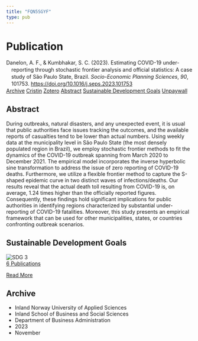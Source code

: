 ```yaml
---
title: "FQN5SGYF"
type: pub
---
```

<h1>Publication</h1>
<article id="csl-bib-container-FQN5SGYF" class="csl-bib-container">
  <div class="csl-bib-body" style="line-height: 1.35; padding-left: 1em; text-indent:-1em;">
  <div class="csl-entry">Danelon, A. F., &amp; Kumbhakar, S. C. (2023). Estimating COVID-19 under-reporting through stochastic frontier analysis and official statistics: A case study of S&#xE3;o Paulo State, Brazil. <i>Socio-Economic Planning Sciences</i>, <i>90</i>, 101753. <a href="https://doi.org/10.1016/j.seps.2023.101753">https://doi.org/10.1016/j.seps.2023.101753</a></div>
</div>
  <div class="csl-bib-buttons">
    <a href="#taxonomy-article-FQN5SGYF" class="csl-bib-button">Archive</a>
    <a href="https://app.cristin.no/results/show.jsf?id=2204160" alt="Cristin URL" class="csl-bib-button">Cristin</a>
    <a href="http://zotero.org/groups/5402882/items/FQN5SGYF" alt="Zotero URL" class="csl-bib-button">Zotero</a>
    <a href="#abstract-article-FQN5SGYF" class="csl-bib-button">Abstract</a>
    <a href="#sdg-article-FQN5SGYF" class="csl-bib-button">Sustainable Development Goals</a>
    <a href="https://doi.org/10.1016/j.seps.2023.101753" class="csl-bib-button">Unpaywall</a>
  </div>
  <div id="csl-bib-meta-container-FQN5SGYF"></div>
</article>
<div id="csl-bib-meta-FQN5SGYF" class="csl-bib-meta">
  <article id="abstract-article-FQN5SGYF" class="abstract-article">
    <h1>Abstract</h1>
    During outbreaks, natural disasters, and any unexpected event, it is usual that public authorities face issues tracking the outcomes, and the available reports of casualties tend to be lower than actual numbers. Using weekly data at the municipality level in São Paulo State (the most densely populated region in Brazil), we employ stochastic frontier methods to fit the dynamics of the COVID-19 outbreak spanning from March 2020 to December 2021. The empirical model incorporates the inverse hyperbolic sine transformation to address the issue of zero reporting of COVID-19 deaths. Furthermore, we utilize a flexible frontier method to capture the S-shaped epidemic curve in two distinct waves of infections/deaths. Our results reveal that the actual death toll resulting from COVID-19 is, on average, 1.24 times higher than the officially reported figures. Consequently, these findings hold significant implications for public authorities in identifying regions characterized by substantial under-reporting of COVID-19 fatalities. Moreover, this study presents an empirical framework that can be used for other municipalities, states, or countries confronting outbreak scenarios.
  </article>
  <article id="sdg-article-FQN5SGYF" class="sdg-article">
    <h1>Sustainable Development Goals</h1>
    <div class="sdg-container"><div id="sdg3" class="sdg"> <img src="{{< params subfolder >}}images/sdg/sdg03_en.png" class="image" alt="SDG 3"> <div class="sdg-overlay"> <a href="{{< params subfolder >}}en/archive/?sdg=3#archive" class="sdg-publication-count"><span>6</span> Publications</a> <p><a href="https://sdgs.un.org/goals/goal3" class="sdg-read-more">Read More</a></p> </div> </div></div>
  </article>
  <article id="taxonomy-article-FQN5SGYF" class="taxonomy-article">
    <h1>Archive</h1>
    <ul>
      <li>Inland Norway University of Applied Sciences</li>
      <li>Inland School of Business and Social Sciences</li>
      <li>Department of Business Administration</li>
      <li>2023</li>
      <li>November</li>
    </ul>
  </article>
</div>
